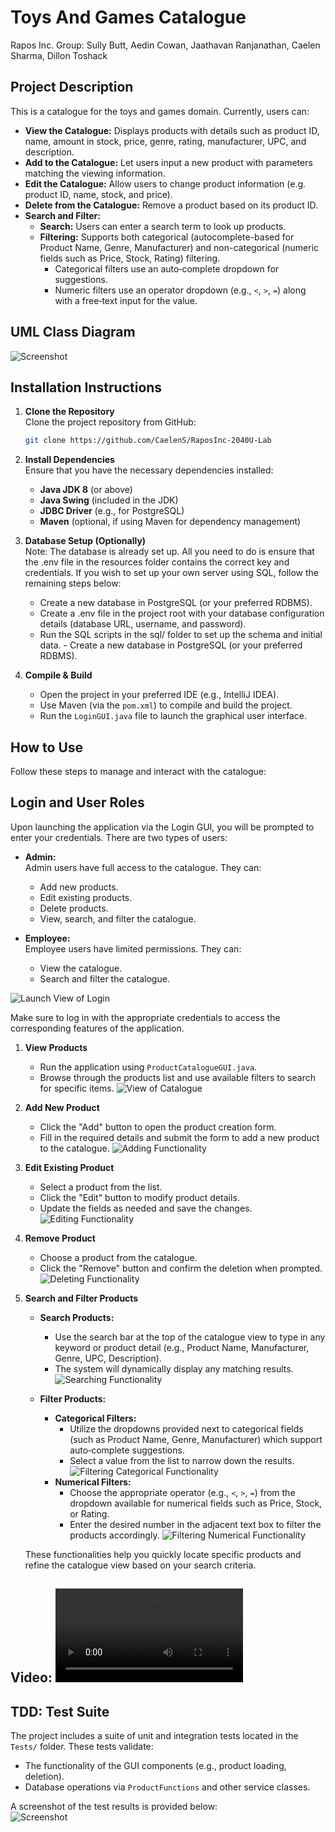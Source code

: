 # Toys And Games Catalogue
Rapos Inc.
Group: Sully Butt, Aedin Cowan, Jaathavan Ranjanathan, Caelen Sharma, Dillon Toshack

## Project Description
This is a catalogue for the toys and games domain. Currently, users can:
- **View the Catalogue:** Displays products with details such as product ID, name, amount in stock, price, genre, rating, manufacturer, UPC, and description.
- **Add to the Catalogue:** Let users input a new product with parameters matching the viewing information.
- **Edit the Catalogue:** Allow users to change product information (e.g. product ID, name, stock, and price).
- **Delete from the Catalogue:** Remove a product based on its product ID.
- **Search and Filter:**
  - **Search:** Users can enter a search term to look up products.
  - **Filtering:** Supports both categorical (autocomplete-based for Product Name, Genre, Manufacturer) and non-categorical (numeric fields such as Price, Stock, Rating) filtering.  
    - Categorical filters use an auto‑complete dropdown for suggestions.
    - Numeric filters use an operator dropdown (e.g., `<`, `>`, `=`) along with a free‑text input for the value.

## UML Class Diagram
![Screenshot](SS_1.png)

## Installation Instructions

1. **Clone the Repository**  
    Clone the project repository from GitHub:
    ```bash
    git clone https://github.com/CaelenS/RaposInc-2040U-Lab
    ```

2. **Install Dependencies**  
    Ensure that you have the necessary dependencies installed:  
    - **Java JDK 8** (or above)  
    - **Java Swing** (included in the JDK)  
    - **JDBC Driver** (e.g., for PostgreSQL)  
    - **Maven** (optional, if using Maven for dependency management)

3. **Database Setup (Optionally)**  
    Note: The database is already set up. All you need to do is ensure that the .env file in the resources folder contains the correct key and credentials. If you wish to set up your own server using SQL, follow the remaining steps below:
    - Create a new database in PostgreSQL (or your preferred RDBMS).
    - Create a .env file in the project root with your database configuration details (database URL, username, and password).
    - Run the SQL scripts in the sql/ folder to set up the schema and initial data.   - Create a new database in PostgreSQL (or your preferred RDBMS).

4. **Compile & Build**  
    - Open the project in your preferred IDE (e.g., IntelliJ IDEA).
    - Use Maven (via the `pom.xml`) to compile and build the project.
    - Run the `LoginGUI.java` file to launch the graphical user interface.

## How to Use
Follow these steps to manage and interact with the catalogue:

## Login and User Roles
Upon launching the application via the Login GUI, you will be prompted to enter your credentials. There are two types of users:

- **Admin:**  
    Admin users have full access to the catalogue. They can:
    - Add new products.
    - Edit existing products.
    - Delete products.
    - View, search, and filter the catalogue.

- **Employee:**  
    Employee users have limited permissions. They can:
    - View the catalogue.
    - Search and filter the catalogue.

![Launch View of Login](Login.png)

Make sure to log in with the appropriate credentials to access the corresponding features of the application.

1. **View Products**  
    - Run the application using `ProductCatalogueGUI.java`.  
    - Browse through the products list and use available filters to search for specific items.
![View of Catalogue](View.png)

2. **Add New Product**  
    - Click the "Add" button to open the product creation form.  
    - Fill in the required details and submit the form to add a new product to the catalogue.
![Adding Functionality](Add.png)

3. **Edit Existing Product**  
    - Select a product from the list.  
    - Click the "Edit" button to modify product details.  
    - Update the fields as needed and save the changes.
![Editing Functionality](Edit.png)

4. **Remove Product**  
    - Choose a product from the catalogue.  
    - Click the "Remove" button and confirm the deletion when prompted.
![Deleting Functionality](Delete.png)

5. **Search and Filter Products**  
    - **Search Products:**  
      - Use the search bar at the top of the catalogue view to type in any keyword or product detail (e.g., Product Name, Manufacturer, Genre, UPC, Description).  
      - The system will dynamically display any matching results.
      ![Searching Functionality](Search.png)  

    - **Filter Products:**  
      - **Categorical Filters:**  
         - Utilize the dropdowns provided next to categorical fields (such as Product Name, Genre, Manufacturer) which support auto‑complete suggestions.  
         - Select a value from the list to narrow down the results.
         ![Filtering Categorical Functionality](Categorical.png)   
      - **Numerical Filters:**  
         - Choose the appropriate operator (e.g., `<`, `>`, `=`) from the dropdown available for numerical fields such as Price, Stock, or Rating.  
         - Enter the desired number in the adjacent text box to filter the products accordingly.
         ![Filtering Numerical Functionality](Numerical.png)  

    These functionalities help you quickly locate specific products and refine the catalogue view based on your search criteria.

## Video: ![Video](video.mp4)  

## TDD: Test Suite
The project includes a suite of unit and integration tests located in the `Tests/` folder. These tests validate:
- The functionality of the GUI components (e.g., product loading, deletion).
- Database operations via `ProductFunctions` and other service classes.

A screenshot of the test results is provided below:  
![Screenshot](SS_2)
